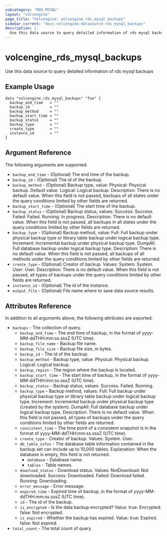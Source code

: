 ```yaml
---
subcategory: "RDS_MYSQL"
layout: "volcengine"
page_title: "Volcengine: volcengine_rds_mysql_backups"
sidebar_current: "docs-volcengine-datasource-rds_mysql_backups"
description: |-
  Use this data source to query detailed information of rds mysql backups
---
```

# volcengine_rds_mysql_backups
Use this data source to query detailed information of rds mysql backups
## Example Usage
```hcl
data "volcengine_rds_mysql_backups" "foo" {
  backup_end_time   = ""
  backup_id         = ""
  backup_method     = ""
  backup_start_time = ""
  backup_status     = ""
  backup_type       = ""
  create_type       = ""
  instance_id       = ""
}
```
## Argument Reference
The following arguments are supported:
* `backup_end_time` - (Optional) The end time of the backup.
* `backup_id` - (Optional) The id of the backup.
* `backup_method` - (Optional) Backup type, value: Physical: Physical backup. Default value. Logical: Logical backup. Description: There is no default value. When this field is not passed, backups of all states under the query conditions limited by other fields are returned.
* `backup_start_time` - (Optional) The start time of the backup.
* `backup_status` - (Optional) Backup status, values: Success: Success. Failed: Failed. Running: In progress. Description: There is no default value. When this field is not passed, all backups in all states under the query conditions limited by other fields are returned.
* `backup_type` - (Optional) Backup method, value: Full: Full backup under physical backup type or library table backup under logical backup type. Increment: Incremental backup under physical backup type. DumpAll: Full database backup under logical backup type. Description: There is no default value. When this field is not passed, all backups of all methods under the query conditions limited by other fields are returned.
* `create_type` - (Optional) Creator of backup. Values: System: System. User: User. Description: There is no default value. When this field is not passed, all types of backups under the query conditions limited by other fields are returned.
* `instance_id` - (Optional) The id of the instance.
* `output_file` - (Optional) File name where to save data source results.

## Attributes Reference
In addition to all arguments above, the following attributes are exported:
* `backups` - The collection of query.
    * `backup_end_time` - The end time of backup, in the format of yyyy-MM-ddTHH:mm:ss.sssZ (UTC time).
    * `backup_file_name` - Backup file name.
    * `backup_file_size` - Backup file size, in bytes.
    * `backup_id` - The id of the backup.
    * `backup_method` - Backup type, value: Physical: Physical backup. Logical: Logical backup.
    * `backup_region` - The region where the backup is located.
    * `backup_start_time` - The start time of backup, in the format of yyyy-MM-ddTHH:mm:ss.sssZ (UTC time).
    * `backup_status` - Backup status, values: Success. Failed. Running.
    * `backup_type` - Backup method, values:
Full: Full backup under physical backup type or library table backup under logical backup type.
Increment: Incremental backup under physical backup type (created by the system).
DumpAll: Full database backup under logical backup type.
Description:
There is no default value. When this field is not passed, all types of backups under the query conditions limited by other fields are returned.
    * `consistent_time` - The time point of a consistent snapshot is in the format of yyyy-MM-ddTHH:mm:ss.sssZ (UTC time).
    * `create_type` - Creator of backup. Values: System. User.
    * `db_table_infos` - The database table information contained in the backup set can include up to 10,000 tables.
Explanation:
When the database is empty, this field is not returned.
        * `database` - Database name.
        * `tables` - Table names.
    * `download_status` - Download status. Values:
NotDownload: Not downloaded.
Success: Downloaded.
Failed: Download failed.
Running: Downloading.
    * `error_message` - Error message.
    * `expired_time` - Expired time of backup, in the format of yyyy-MM-ddTHH:mm:ss.sssZ (UTC time).
    * `id` - The id of the backup.
    * `is_encrypted` - Is the data backup encrypted? Value:
true: Encrypted.
false: Not encrypted.
    * `is_expired` - Whether the backup has expired. Value:
true: Expired.
false: Not expired.
* `total_count` - The total count of query.


